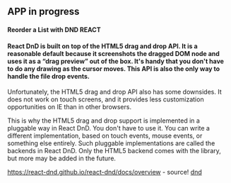 ## APP in progress

#### Reorder a List with DND REACT

<h4>React DnD is built on top of the HTML5 drag and drop API. It is a reasonable default because it screenshots the dragged DOM node and uses it as a “drag preview” out of the box. It's handy that you don't have to do any drawing as the cursor moves. This API is also the only way to handle the file drop events.</h4>

<p>

Unfortunately, the HTML5 drag and drop API also has some downsides. It does not work on touch screens, and it provides less customization opportunities on IE than in other browsers.

This is why the HTML5 drag and drop support is implemented in a pluggable way in React DnD. You don't have to use it. You can write a different implementation, based on touch events, mouse events, or something else entirely. Such pluggable implementations are called the backends in React DnD. Only the HTML5 backend comes with the library, but more may be added in the future.

</p>

https://react-dnd.github.io/react-dnd/docs/overview - source!
[dnd](https://react-dnd.github.io/react-dnd/docs/overview)

<br>
<br>
